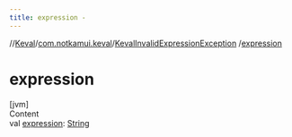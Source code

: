 ```yaml
---
title: expression -
---
```

//[Keval](../../index.md)/[com.notkamui.keval](../index.md)/[KevalInvalidExpressionException](index.md)
/[expression](expression.md)

# expression

[jvm]  
Content  
val [expression](expression.md): [String](https://kotlinlang.org/api/latest/jvm/stdlib/kotlin/-string/index.html)  



